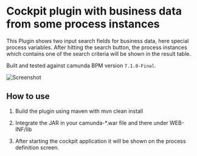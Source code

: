Cockpit plugin with business data from some process instances
=============================================================

This Plugin shows two input search fields for business data, here special process variables.
After hitting the search button, the process instances which contains one of the search
criteria will be shown in the result table.

Built and tested against camunda BPM version `7.1.0-Final`.

![Screenshot][1]

How to use
----------------------

1. Build the plugin using maven with mvn clean install

2. Integrate the JAR in your camunda-*.war file and there under WEB-INF/lib

3. After starting the cockpit application it will be shown on the process definition screen.

[1]: https://github.com/camunda/camunda-consulting/tree/master/ige-example/ige-business-cockpit-plugin/screenshot.png "Screenshot"